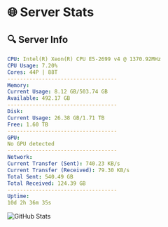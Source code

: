 # 🌐 Server Stats
## 🔍 Server Info
```yaml
CPU: Intel(R) Xeon(R) CPU E5-2699 v4 @ 1370.92MHz
CPU Usage: 7.20%
Cores: 44P | 88T
-----------------------------------
Memory:
Current Usage: 8.12 GB/503.74 GB
Available: 492.17 GB
-----------------------------------
Disk:
Current Usage: 26.38 GB/1.71 TB
Free: 1.60 TB
-----------------------------------
GPU:
No GPU detected
-----------------------------------
Network:
Current Transfer (Sent): 740.23 KB/s
Current Transfer (Received): 79.30 KB/s
Total Sent: 540.49 GB
Total Received: 124.39 GB
-----------------------------------
Uptime:
10d 2h 36m 35s
```
![GitHub Stats](https://img.shields.io/badge/Updated-2025-04-29_19:45:23-blue)